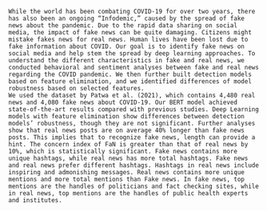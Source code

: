     While the world has been combating COVID-19 for over two years, there has also been an ongoing “Infodemic,” caused by the spread of fake news about the pandemic. Due to the rapid data sharing on social media, the impact of fake news can be quite damaging. Citizens might mistake fakes news for real news. Human lives have been lost due to fake information about COVID. Our goal is to identify fake news on social media and help stem the spread by deep learning approaches. To understand the different characteristics in fake and real news, we conducted behavioral and sentiment analyses between fake and real news regarding the COVID pandemic. We then further built detection models based on feature elimination, and we identified differences of model robustness based on selected features.
    We used the dataset by Patwa et al. (2021), which contains 4,480 real news and 4,080 fake news about COVID-19. Our BERT model achieved state-of-the-art results compared with previous studies. Deep Learning models with feature elimination show differences between detection models’ robustness, though they are not significant. Further analyses show that real news posts are on average 40% longer than fake news posts. This implies that to recognize fake news, length can provide a hint. The concern index of FaN is greater than that of real news by 10%, which is statistically significant. Fake news contains more unique hashtags, while real news has more total hashtags. Fake news and real news prefer different hashtags. Hashtags in real news include inspiring and admonishing messages. Real news contains more unique mentions and more total mentions than Fake news. In fake news, top mentions are the handles of politicians and fact checking sites, while in real news, top mentions are the handles of public health experts and institutes.
